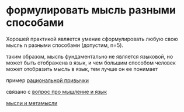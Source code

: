 # формулировать мысль разными способами
Хорошей практикой является умение сформулировать любую свою мысль n разными способами (допустим, n=5).

таким образом, мысль фундаментально не является языковой, но может быть отображена в язык, и чем большим способом человек может отобразить мысль в язык, тем лучше он ее понимает

пример [рациональной привычки](%D1%80%D0%B0%D1%86%D0%B8%D0%BE%D0%BD%D0%B0%D0%BB%D1%8C%D0%BD%D0%BE%D1%81%D1%82%D1%8C)

связано с [вопрос про мышление и язык](%D0%B2%D0%BE%D0%BF%D1%80%D0%BE%D1%81%20%D0%BF%D1%80%D0%BE%20%D0%BC%D1%8B%D1%88%D0%BB%D0%B5%D0%BD%D0%B8%D0%B5%20%D0%B8%20%D1%8F%D0%B7%D1%8B%D0%BA)

[мысли и метамысли](%D0%BC%D1%8B%D1%81%D0%BB%D0%B8%20%D0%B8%20%D0%BC%D0%B5%D1%82%D0%B0%D0%BC%D1%8B%D1%81%D0%BB%D0%B8)
